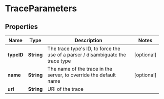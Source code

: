 

# TraceParameters


## Properties

| Name | Type | Description | Notes |
|------------ | ------------- | ------------- | -------------|
|**typeID** | **String** | The trace type&#39;s ID, to force the use of a parser / disambiguate the trace type |  [optional] |
|**name** | **String** | The name of the trace in the server, to override the default name |  [optional] |
|**uri** | **String** | URI of the trace |  |



